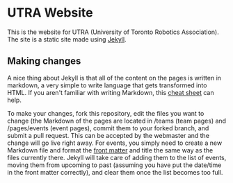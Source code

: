 # UTRA Website

This is the website for UTRA (University of Toronto Robotics Association). The site is a static site made using [Jekyll](https://jekyllrb.com).

## Making changes

A nice thing about Jekyll is that all of the content on the pages is written in markdown, a very simple to write language that gets transformed into HTML. If you aren't familiar with writing Markdown, this [cheat sheet](https://github.com/adam-p/markdown-here/wiki/Markdown-Cheatsheet) can help.

To make your changes, fork this repository, edit the files you want to change (the Markdown of the pages are located in /teams (team pages) and /pages/events (event pages), commit them to your forked branch, and submit a pull request. This can be accepted by the webmaster and the change will go live right away. For events, you simply need to create a new Markdown file and format the [front matter](http://jekyllrb.com/docs/frontmatter/) and title the same way as the files currently there. Jekyll will take care of adding them to the list of events, moving them from upcoming to past (assuming you have put the date/time in the front matter correctly), and clear them once the list becomes too full.
